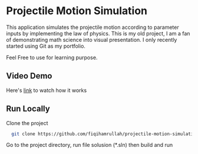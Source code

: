 # Projectile Motion Simulation 

This application simulates the projectile motion according to parameter inputs by implementing the law of physics.
This is my old project,  I am a fan of demonstrating math science into visual presentation.  I only recently started using Git as my portfolio.

Feel Free to use for learning purpose.

 ## **Video Demo**

 Here's  [link](https://drive.google.com/file/d/1ja5c9-K-J8VahcKL5bH4FSG1Q_qqVEdj/view?usp=drive_link)  to watch how it works


## Run Locally

Clone the project

```bash
  git clone https://github.com/fiqihamrullah/projectile-motion-simulation.git
```

Go to the project directory, run file solusion (*.sln) then build and run 



